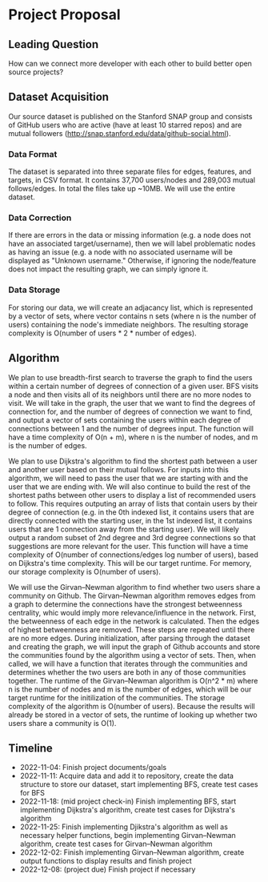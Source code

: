 # Project Proposal

## Leading Question

How can we connect more developer with each other to build better open source projects?

## Dataset Acquisition

Our source dataset is published on the Stanford SNAP group and consists of GitHub users who are active (have at least 10 starred repos) and are mutual followers (http://snap.stanford.edu/data/github-social.html).

### Data Format

The dataset is separated into three separate files for edges, features, and targets, in CSV format. It contains 37,700 users/nodes and 289,003 mutual follows/edges. In total the files take up ~10MB. We will use the entire dataset.

### Data Correction

If there are errors in the data or missing information (e.g. a node does not have an associated target/username), then we will label problematic nodes as having an issue (e.g. a node with no associated username will be displayed as "Unknown username." Otherwise, if ignoring the node/feature does not impact the resulting graph, we can simply ignore it.

### Data Storage

For storing our data, we will create an adjacancy list, which is represented by a vector of sets, where vector contains n sets (where n is the number of users) containing the node's immediate neighbors. The resulting storage complexity is O(number of users * 2 * number of edges). 

## Algorithm 

We plan to use breadth-first search to traverse the graph to find the users within a certain number of degrees of connection of a given user. BFS visits a node and then visits all of its neighbors until there are no more nodes to visit. We will take in the graph, the user that we want to find the degrees of connection for, and the number of degrees of connection we want to find, and output a vector of sets containing the users within each degree of connections between 1 and the number of degrees input. The function will have a time complexity of O(n + m), where n is the number of nodes, and m is the number of edges.

We plan to use Dijkstra's algorithm to find the shortest path between a user and another user based on their mutual follows. For inputs into this algorithm, we will need to pass the user that we are starting with and the user that we are ending with. We will also continue to build the rest of the shortest paths between other users to display a list of recommended users to follow. This requires outputing an array of lists that contain users by their degree of connection (e.g. in the 0th indexed list, it contains users that are directly connected with the starting user, in the 1st indexed list, it contains users that are 1 connection away from the starting user). We will likely output a random subset of 2nd degree and 3rd degree connections so that suggestions are more relevant for the user. This function will have a time complexity of O(number of connections/edges log number of users), based on Dijkstra's time complexity. This will be our target runtime. For memory, our storage complexity is O(number of users).

We will use the Girvan–Newman algorithm to find whether two users share a community on Github. The Girvan–Newman algorithm removes edges from a graph to determine the connections have the strongest betweenness centrality, whic would imply more relevance/influence in the network. First, the betweenness of each edge in the network is calculated. Then the edges of highest betweenness are removed. These steps are repeated until there are no more edges. During initialization, after parsing through the dataset and creating the graph, we will input the graph of Github accounts and store the communities found by the algorithm using a vector of sets. Then, when called, we will have a function that iterates through the communities and determines whether the two users are both in any of those communities together. The runtime of the Girvan–Newman algorithm is O(n^2 * m) where n is the number of nodes and m is the number of edges, which will be our target runtime for the initilization of the communities. The storage complexity of the algorithm is O(number of users). Because the results will already be stored in a vector of sets, the runtime of looking up whether two users share a community is O(1).

## Timeline

- 2022-11-04: Finish project documents/goals
- 2022-11-11: Acquire data and add it to repository, create the data structure to store our dataset, start implementing BFS, create test cases for BFS
- 2022-11-18: (mid project check-in) Finish implementing BFS, start implementing Dijkstra's algorithm, create test cases for Dijkstra's algorithm
- 2022-11-25: Finish implementing Djikstra's algorithm as well as necessary helper functions, begin implementing Girvan–Newman algorithm, create test cases for Girvan–Newman algorithm
- 2022-12-02: Finish implementing Girvan–Newman algorithm, create output functions to display results and finish project
- 2022-12-08: (project due) Finish project if necessary
